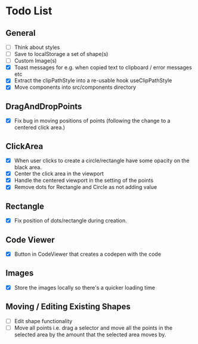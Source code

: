 # Todo List

## General

- [ ] Think about styles
- [ ] Save to localStorage a set of shape(s)
- [ ] Custom Image(s)
- [x] Toast messages for e.g. when copied text to clipboard / error messages etc
- [x] Extract the clipPathStyle into a re-usable hook useClipPathStyle
- [x] Move components into src/components directory

## DragAndDropPoints

- [x] Fix bug in moving positions of points (following the change to a centered click area.)

## ClickArea

- [x] When user clicks to create a circle/rectangle have some opacity on the black area.
- [x] Center the click area in the viewport
- [x] Handle the centered viewport in the setting of the points
- [x] Remove dots for Rectangle and Circle as not adding value

## Rectangle

- [x] Fix position of dots/rectangle during creation.

## Code Viewer

- [x] Button in CodeViewer that creates a codepen with the code

## Images

- [x] Store the images locally so there's a quicker loading time

## Moving / Editing Existing Shapes

- [ ] Edit shape functionality
- [ ] Move all points i.e. drag a selector and move all the points in the selected area by the amount that the selected area moves by.

